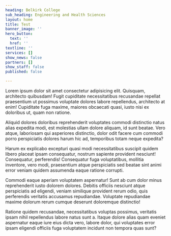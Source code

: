 ```yaml
---
heading: Belkirk College
sub_heading: Engineering and Health Sciences
layout: home
title: Test
banner_image: ''
hero_button:
  text: ''
  href: ''
textline: ''
services: []
show_news: false
partners: []
show_staff: false
published: false

---
```

Lorem ipsum dolor sit amet consectetur adipisicing elit. Quisquam, architecto quibusdam! Fugit cupiditate necessitatibus recusandae repellat praesentium ut possimus voluptate dolores labore repellendus, architecto at enim! Cupiditate fuga maxime, maiores obcaecati quasi, iusto nisi ex doloribus ut, quam non ratione.

Aliquid dolores doloribus reprehenderit voluptates commodi distinctio natus alias expedita modi, est molestias ullam dolore aliquam, id sunt beatae. Vero atque, laboriosam qui asperiores distinctio, dolor odit facere cum commodi porro perspiciatis dolores harum hic ad, temporibus totam neque expedita?

Harum ex explicabo excepturi quasi modi necessitatibus suscipit quidem libero placeat ipsam consequatur, nostrum sapiente provident nesciunt! Consequatur, perferendis! Consequatur fuga voluptatibus, mollitia inventore, vero modi, praesentium atque perspiciatis sed beatae sint animi error veniam quidem assumenda eaque ratione corrupti.

Commodi eaque aperiam voluptatem aspernatur! Sunt ab cum dolor minus reprehenderit iusto dolorem dolores. Debitis officiis nesciunt atque perspiciatis ad eligendi, veniam similique provident rerum odio, quis perferendis veritatis accusamus repudiandae. Voluptate repudiandae maxime dolorum rerum cumque deserunt doloremque distinctio!

Ratione quidem recusandae, necessitatibus voluptas possimus, veritatis ipsam nihil repellendus labore natus sunt a. Itaque dolore alias quam eveniet aspernatur eaque iure eius dicta vero, labore dolor, qui voluptates error ipsam eligendi officiis fuga voluptatem incidunt non tempora quas sunt?